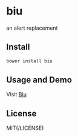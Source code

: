 # biu
an alert replacement

## Install

```bash
bower install biu
```

## Usage and Demo

Visit [Biu](http://aprilorange.github.io/biu)

## License

MIT(/LICENSE)

